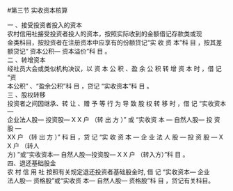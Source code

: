 #第三节 实收资本核算
<p> 一 、接受投资者投入的资本<br />
      农村信用社接受投资者投人的资本，按照实际收到的金额借记存款类或现<br />
      金类科目，按投资者在注册资本中应享有的份额贷记&ldquo;实 收 资 本&rdquo;科 目 ，按其差<br />
      额贷记&ldquo; 资本公积— 资本溢价&rdquo;科 目 。<br />
      二 、转增资本<br />
      经社员大会或类似机构决议，以 资 本 公 积 、盈 余 公 积 转 增 资 本 时 ，借 记 &ldquo;资<br />
      本公积&rdquo; 、&ldquo;盈余公积&rdquo;科 目 ，贷记 &ldquo;实收资本&rdquo;科 目 。<br />
      三 、股权转移<br />
      投资者之间因继承、转 让 、赠 予 等 行 为 导 致 股 权 转 移 时 ，借 记 &ldquo;实收资本—<br />
      企业法人股— 投资股— X X 户 （转 出 方 ）&rdquo; 或 &ldquo;实收资 本 — 自然人股— 投 资 股 —<br />
      XX 户 （转 出 方 ）&rdquo; 科 目 ，贷 记 &ldquo;实 收 资 本 — 企 业 法 人 股 — 投 资 股 — X X 户 （转人<br />
      方) &rdquo;或&ldquo;实收资本— 自然人股—投资股— X X 户 （转入方）&rdquo;科 目 。<br />
      四、退还基础股金<br />
      农 村 信 用 社 按照有关规定退还投资者基础股金时, 借 记 &ldquo;实收资本— 企业<br />
      法人股— 资格股&rdquo;或&ldquo;实收资  本— 自然人股— 资格股&rdquo;科 目 ，贷记有关科目。<br />
<br />
      <br />
    </p>